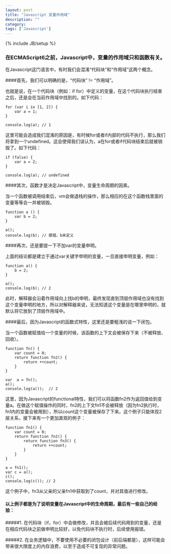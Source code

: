 ```yaml
---
layout: post
title: "Javascript 变量作用域"
description: ""
category: 
tags: ['Javascript']
---
```

{% include JB/setup %}
### 在ECMAScript6之前，Javascript中，变量的作用域只和函数有关。 

在Javascript这门语言中，有时我们会混淆“代码块”和“作用域”这两个概念。

####首先，我们可以明确的是，“代码块” != “作用域”。

也就是说，在一个代码块（例如：if for）中定义的变量，在这个代码块执行结束之后，还是会在当前作用域中找到的。如下代码：

	for (var i in [1, 2]) {
		var a = 1;	
	}

	console.log(a); // 1

这里可能会造成我们混淆的原因是，有时候for或者if内部的代码不执行，那么我们将拿到一个undefined。这会使得我们误认为，a在for或者if代码块结束后就被销毁了。如下代码：
	
	if (false) {
		var a = 2;		
	}

	console.log(a); // undefined

####其次，函数才是决定Javascript中，变量生命周期的因素。

当一个函数被调用结束后，vm会做退栈的操作，那么相应的在这个函数栈里面的变量等等会一并被销毁。

	function a () {
		var b = 2;	
	}

	a();
	console.log(b); // 报错，b未定义

####再次，还是要提一下不加var的变量申明。

上面的结论都是建立于通过var关键字申明的变量，一旦直接申明变量，例如：

	function a() {
		b = 2;
	}

	a();
	console.log(b); // 2

此时，解释器会沿着作用域向上找b的申明，最终发现直到顶层作用域也没有找到这个变量申明的地方，所以对解释器来说，无法知道这个变量是在哪里申明的，就默认将它放到了顶层作用域中。

####最后，因为Javascript的函数式特性，这里还是要粗浅的说一下闭包。

当一个函数被赋值给一个变量的时候，该函数的上下文会被保存下来（不被释放、回收）。

	function fn() {
		var count = 0;
		return function fn2() {
			return ++count;	
		}
	}

	var  a = fn();
	a();
	console.log(a());  // 2

这里，因为Javascript的functional特性，我们可以将函数fn2作为返回值给到变量a。在做这个赋值操作的同时，fn2的上下文fn1不会被释放（因为fn2执行时，fn1内的变量会被用到），所以count这个变量被保存了下来。这个例子只能体现2层关系，接下来有一个更加直观的例子：

	function fn1() {
		var count = 0;
		return function fn2() {
			return function fn3() {
				return ++count;
			}
		}
	}

	a = fn1();
	var c = a();
	c();
	console.log(c()); // 2

这个例子中，fn3从父亲的父亲fn1中获取到了count，并对其值进行修改。

#### 以上例子都是为了说明变量在Javascript中的生命周期，最后有一些自己的经验：

#####1. 在代码块（if，for）中会做修改，并且会被后续代码用到的变量，还是在相应代码块之前做申明比较好，以免代码块不执行时，后续使用报错。

#####2. 在业务逻辑中，不要使用不必要的闭包设计（前后端都是），这样可能会带来很大限度上的内存浪费，以至于造成不可复现的异常问题。
